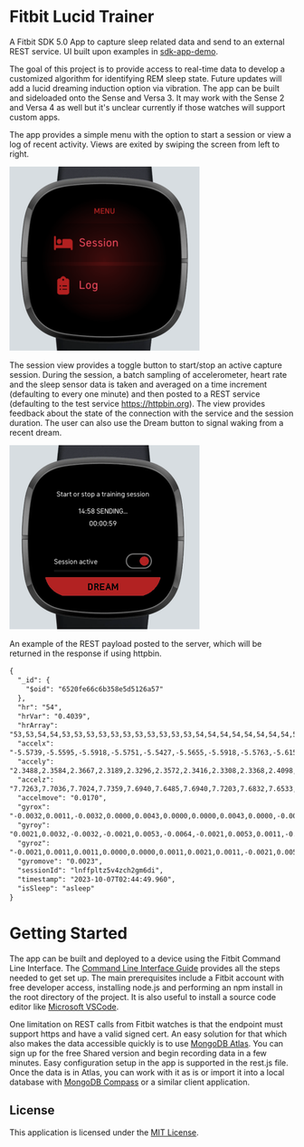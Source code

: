 # Fitbit Lucid Trainer

A Fitbit SDK 5.0 App to capture sleep related data and send to an external REST service. UI built upon examples in [sdk-app-demo](https://github.com/Fitbit/sdk-app-demo). 

The goal of this project is to provide access to real-time data to develop a customized algorithm for identifying REM sleep state. Future updates will add a lucid dreaming induction option via vibration. The app can be built and sideloaded onto the Sense and Versa 3. It may work with the Sense 2 and Versa 4 as well but it's unclear currently if those watches will support custom apps. 

The app provides a simple menu with the option to start a session or view a log of recent activity. Views are exited by swiping the screen from left to right.

![Screenshot](screenshot.png)

The session view provides a toggle button to start/stop an active capture session. During the session, a batch sampling of accelerometer, heart rate and the sleep sensor data is taken and averaged on a time increment (defaulting to every one minute) and then posted to a REST service (defaulting to the test service https://httpbin.org). The view provides feedback about the state of the connection with the service and the session duration. The user can also use the Dream button to signal waking from a recent dream.

![Screenshot](session-screenshot.png)

An example of the REST payload posted to the server, which will be returned in the response if using httpbin.

```
{
  "_id": {
    "$oid": "6520fe66c6b358e5d5126a57"
  },
  "hr": "54",
  "hrVar": "0.4039",
  "hrArray": "53,53,54,54,53,53,53,53,53,53,53,53,53,53,53,54,54,54,54,54,54,54,54,55,55,55,54,54,54,54",
  "accelx": "-5.5739,-5.5595,-5.5918,-5.5751,-5.5427,-5.5655,-5.5918,-5.5763,-5.6158,-5.6337,-5.5870,-5.5511,-5.6098,-5.6098,-5.5380,-5.5751,-5.6265,-5.6146,-5.5739,-5.5870,-5.6146,-5.5799,-5.5667,-5.5870,-5.5607,-5.5799,-5.6218,-5.6026,-5.5631,-5.5894",
  "accely": "2.3488,2.3584,2.3667,2.3189,2.3296,2.3572,2.3416,2.3308,2.3368,2.4098,2.3631,2.3177,2.3488,2.3967,2.2937,2.3464,2.3967,2.3320,2.3212,2.3368,2.3667,2.3476,2.3356,2.3236,2.3859,2.3811,2.3679,2.3739,2.3560,2.3452",
  "accelz": "7.7263,7.7036,7.7024,7.7359,7.6940,7.6485,7.6940,7.7203,7.6832,7.6533,7.7275,7.6988,7.6832,7.7024,7.6844,7.7239,7.5934,7.6736,7.7191,7.6808,7.6617,7.6952,7.7096,7.6772,7.6557,7.6916,7.6832,7.6796,7.7275,7.7144",
  "accelmove": "0.0170",
  "gyrox": "-0.0032,0.0011,-0.0032,0.0000,0.0043,0.0000,0.0000,0.0043,0.0000,-0.0064,0.0000,0.0075,0.0043,-0.0043,0.0000,0.0075,-0.0107,0.0000,-0.0011,0.0053,-0.0096,-0.0011,0.0000,0.0043,-0.0021,0.0075,-0.0011,-0.0064,0.0117,0.0064",
  "gyroy": "0.0021,0.0032,-0.0032,-0.0021,0.0053,-0.0064,-0.0021,0.0053,0.0011,-0.0107,-0.0011,0.0085,-0.0011,-0.0043,0.0021,0.0064,-0.0117,-0.0032,0.0000,-0.0011,-0.0128,-0.0011,0.0032,-0.0021,-0.0021,0.0075,0.0000,-0.0043,0.0032,0.0064",
  "gyroz": "-0.0021,0.0011,0.0011,0.0000,0.0000,0.0011,0.0021,0.0011,-0.0021,0.0053,0.0000,0.0000,-0.0011,0.0000,0.0000,-0.0011,0.0021,0.0000,0.0000,0.0000,0.0032,0.0000,0.0000,0.0011,0.0011,0.0000,0.0021,0.0011,0.0085,-0.0043",
  "gyromove": "0.0023",
  "sessionId": "lnffpltz5v4zch2gm6di",
  "timestamp": "2023-10-07T02:44:49.960",
  "isSleep": "asleep"
}
```

# Getting Started

The app can be built and deployed to a device using the Fitbit Command Line Interface. The [Command Line Interface Guide](https://dev.fitbit.com/build/guides/command-line-interface/) provides all the steps needed to get set up. The main prerequisites include a Fitbit account with free developer access, installing node.js and performing an npm install in the root directory of the project. It is also useful to install a source code editor like [Microsoft VSCode](https://code.visualstudio.com/).

One limitation on REST calls from Fitbit watches is that the endpoint must support https and have a valid signed cert. An easy solution for that which also makes the data accessible quickly is to use [MongoDB Atlas](https://www.mongodb.com/atlas). You can sign up for the free Shared version and begin recording data in a few minutes. Easy configuration setup in the app is supported in the rest.js file. Once the data is in Atlas, you can work with it as is or import it into a local database with [MongoDB Compass](https://www.mongodb.com/products/compass) or a similar client application. 

## License

This application is licensed under the [MIT License](./LICENSE).
